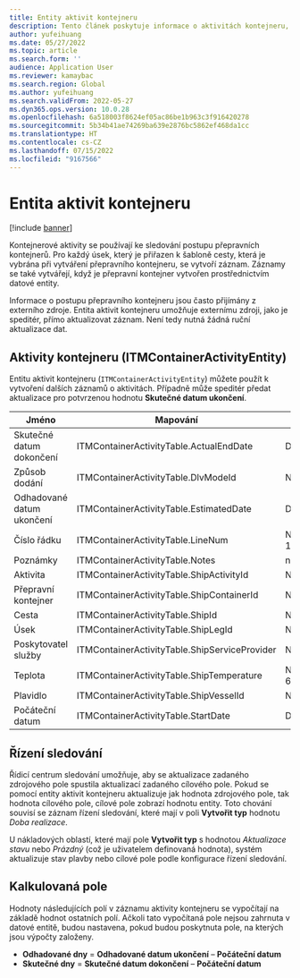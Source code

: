 ```yaml
---
title: Entity aktivit kontejneru
description: Tento článek poskytuje informace o aktivitách kontejneru, které se používají ke sledování postupu přepravních kontejnerů.
author: yufeihuang
ms.date: 05/27/2022
ms.topic: article
ms.search.form: ''
audience: Application User
ms.reviewer: kamaybac
ms.search.region: Global
ms.author: yufeihuang
ms.search.validFrom: 2022-05-27
ms.dyn365.ops.version: 10.0.28
ms.openlocfilehash: 6a518003f8624ef05ac86be1b963c3f916420278
ms.sourcegitcommit: 5b34b41ae74269ba639e2876bc5862ef468da1cc
ms.translationtype: HT
ms.contentlocale: cs-CZ
ms.lasthandoff: 07/15/2022
ms.locfileid: "9167566"
---
```

# <a name="container-activities-entity"></a>Entita aktivit kontejneru

[!include [banner](../includes/banner.md)]

Kontejnerové aktivity se používají ke sledování postupu přepravních kontejnerů. Pro každý úsek, který je přiřazen k šabloně cesty, která je vybrána při vytváření přepravního kontejneru, se vytvoří záznam. Záznamy se také vytvářejí, když je přepravní kontejner vytvořen prostřednictvím datové entity.

Informace o postupu přepravního kontejneru jsou často přijímány z externího zdroje. Entita aktivit kontejneru umožňuje externímu zdroji, jako je speditér, přímo aktualizovat záznam. Není tedy nutná žádná ruční aktualizace dat.

## <a name="container-activities-itmcontaineractivityentity"></a>Aktivity kontejneru (ITMContainerActivityEntity)

Entitu aktivit kontejneru (`ITMContainerActivityEntity`) můžete použít k vytvoření dalších záznamů o aktivitách. Případně může speditér předat aktualizace pro potvrzenou hodnotu **Skutečné datum ukončení**.

| Jméno | Mapování | Datový typ | Klíč | Povinné |
|---|---|---|---|---|
| Skutečné datum dokončení | ITMContainerActivityTable.ActualEndDate | Datum a čas | Číslo | Číslo |
| Způsob dodání | ITMContainerActivityTable.DlvModeId | Nvarchar(10) | Číslo | Číslo |
| Odhadované datum ukončení | ITMContainerActivityTable.EstimatedDate | Datum a čas | Číslo | Číslo |
| Číslo řádku | ITMContainerActivityTable.LineNum | Numeric(32, 16) | **Ano** | Číslo |
| Poznámky | ITMContainerActivityTable.Notes | nvarchar(MAX) | Číslo | Číslo |
| Aktivita | ITMContainerActivityTable.ShipActivityId | Nvarchar(10) | Číslo | **Ano** |
| Přepravní kontejner | ITMContainerActivityTable.ShipContainerId | Nvarchar(20) | **Ano** | **Ano** |
| Cesta | ITMContainerActivityTable.ShipId | Nvarchar(20) | **Ano** | **Ano** |
| Úsek | ITMContainerActivityTable.ShipLegId | Nvarchar(20) | Číslo | **Ano** |
| Poskytovatel služby | ITMContainerActivityTable.ShipServiceProvider | Nvarchar(20) | Číslo | Číslo |
| Teplota | ITMContainerActivityTable.ShipTemperature | Numeric(32, 6) | Číslo | Číslo |
| Plavidlo | ITMContainerActivityTable.ShipVesselId | Nvarchar(20) | Číslo | Číslo |
| Počáteční datum | ITMContainerActivityTable.StartDate | Datum a čas | Číslo | Číslo |

## <a name="tracking-control"></a>Řízení sledování

Řídicí centrum sledování umožňuje, aby se aktualizace zadaného zdrojového pole spustila aktualizací zadaného cílového pole. Pokud se pomocí entity aktivit kontejneru aktualizuje jak hodnota zdrojového pole, tak hodnota cílového pole, cílové pole zobrazí hodnotu entity. Toto chování souvisí se záznam řízení sledování, které mají v poli **Vytvořit typ** hodnotu *Doba realizace*.

U nákladových oblastí, které mají pole **Vytvořit typ** s hodnotou *Aktualizace stavu* nebo *Prázdný* (což je uživatelem definovaná hodnota), systém aktualizuje stav plavby nebo cílové pole podle konfigurace řízení sledování.

## <a name="calculated-fields"></a>Kalkulovaná pole

Hodnoty následujících polí v záznamu aktivity kontejneru se vypočítají na základě hodnot ostatních polí. Ačkoli tato vypočítaná pole nejsou zahrnuta v datové entitě, budou nastavena, pokud budou poskytnuta pole, na kterých jsou výpočty založeny.

- **Odhadované dny** = **Odhadované datum ukončení** – **Počáteční datum**
- **Skutečné dny** = **Skutečné datum dokončení** – **Počáteční datum**
